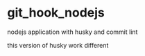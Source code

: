 # git_hook_nodejs

nodejs application with husky and commit lint

this version of husky work different
